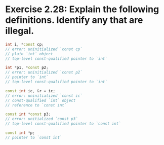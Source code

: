 # Exercise 2.28: Explain the following definitions. Identify any that are illegal.

```cpp
int i, *const cp;
// error: uninitialized `const cp`
// plain `int` object
// top-level const-qualified pointer to `int`

int *p1, *const p2;
// error: uninitialized `const p2`
// pointer to `int`
// top-level const-qualified pointer to `int`

const int ic, &r = ic;
// error: uninitialized `const ic`
// const-qualified `int` object
// reference to `const int`

const int *const p3;
// error: unitialized `const p3`
// top-level const-qualified pointer to `const int`

const int *p;
// pointer to `const int`
```